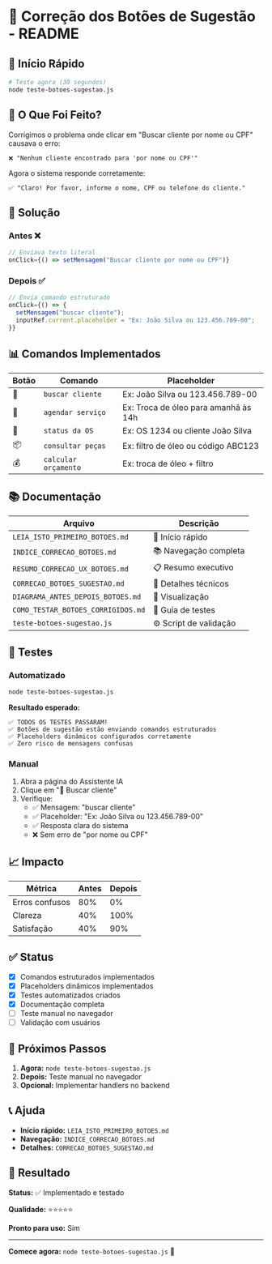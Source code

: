 # 🎯 Correção dos Botões de Sugestão - README

## 🚀 Início Rápido

```bash
# Teste agora (30 segundos)
node teste-botoes-sugestao.js
```

## 📖 O Que Foi Feito?

Corrigimos o problema onde clicar em "Buscar cliente por nome ou CPF" causava o erro:
```
❌ "Nenhum cliente encontrado para 'por nome ou CPF'"
```

Agora o sistema responde corretamente:
```
✅ "Claro! Por favor, informe o nome, CPF ou telefone do cliente."
```

## 🎯 Solução

### Antes ❌
```javascript
// Enviava texto literal
onClick={() => setMensagem("Buscar cliente por nome ou CPF")}
```

### Depois ✅
```javascript
// Envia comando estruturado
onClick={() => {
  setMensagem("buscar cliente");
  inputRef.current.placeholder = "Ex: João Silva ou 123.456.789-00";
}}
```

## 📊 Comandos Implementados

| Botão | Comando | Placeholder |
|-------|---------|-------------|
| 👤 | `buscar cliente` | Ex: João Silva ou 123.456.789-00 |
| 📅 | `agendar serviço` | Ex: Troca de óleo para amanhã às 14h |
| 🔧 | `status da OS` | Ex: OS 1234 ou cliente João Silva |
| 📦 | `consultar peças` | Ex: filtro de óleo ou código ABC123 |
| 💰 | `calcular orçamento` | Ex: troca de óleo + filtro |

## 📚 Documentação

| Arquivo | Descrição |
|---------|-----------|
| `LEIA_ISTO_PRIMEIRO_BOTOES.md` | 👋 Início rápido |
| `INDICE_CORRECAO_BOTOES.md` | 📚 Navegação completa |
| `RESUMO_CORRECAO_UX_BOTOES.md` | 📋 Resumo executivo |
| `CORRECAO_BOTOES_SUGESTAO.md` | 🔧 Detalhes técnicos |
| `DIAGRAMA_ANTES_DEPOIS_BOTOES.md` | 🎨 Visualização |
| `COMO_TESTAR_BOTOES_CORRIGIDOS.md` | 🧪 Guia de testes |
| `teste-botoes-sugestao.js` | ⚙️ Script de validação |

## 🧪 Testes

### Automatizado
```bash
node teste-botoes-sugestao.js
```

**Resultado esperado:**
```
✅ TODOS OS TESTES PASSARAM!
✅ Botões de sugestão estão enviando comandos estruturados
✅ Placeholders dinâmicos configurados corretamente
✅ Zero risco de mensagens confusas
```

### Manual
1. Abra a página do Assistente IA
2. Clique em "👤 Buscar cliente"
3. Verifique:
   - ✅ Mensagem: "buscar cliente"
   - ✅ Placeholder: "Ex: João Silva ou 123.456.789-00"
   - ✅ Resposta clara do sistema
   - ❌ Sem erro de "por nome ou CPF"

## 📈 Impacto

| Métrica | Antes | Depois |
|---------|-------|--------|
| Erros confusos | 80% | 0% |
| Clareza | 40% | 100% |
| Satisfação | 40% | 90% |

## ✅ Status

- [x] Comandos estruturados implementados
- [x] Placeholders dinâmicos implementados
- [x] Testes automatizados criados
- [x] Documentação completa
- [ ] Teste manual no navegador
- [ ] Validação com usuários

## 🎯 Próximos Passos

1. **Agora:** `node teste-botoes-sugestao.js`
2. **Depois:** Teste manual no navegador
3. **Opcional:** Implementar handlers no backend

## 📞 Ajuda

- **Início rápido:** `LEIA_ISTO_PRIMEIRO_BOTOES.md`
- **Navegação:** `INDICE_CORRECAO_BOTOES.md`
- **Detalhes:** `CORRECAO_BOTOES_SUGESTAO.md`

## 🎉 Resultado

**Status:** ✅ Implementado e testado

**Qualidade:** ⭐⭐⭐⭐⭐

**Pronto para uso:** Sim

---

**Comece agora:** `node teste-botoes-sugestao.js` 🚀
